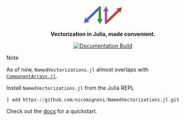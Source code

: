 <div align="center">

<picture>
  <source media="(prefers-color-scheme: light)" srcset="docs/build/assets/logo.svg">
  <img alt="envy logo" src="docs/src/assets/logo.svg" width="20%" height="20%">
</picture>

**Vectorization in Julia, made convenient.**

[![Documentation Build](https://github.com/nicomignoni/NamedVectorizations.jl/actions/workflows/documentation.yml/badge.svg)](https://github.com/nicomignoni/NamedVectorizations.jl/actions/workflows/documentation.yml)

</div>

> [!NOTE]
> As of now, `NamedVectorizations.jl` almost overlaps with [`ComponentArrays.jl`](https://github.com/SciML/ComponentArrays.jl).

Install `NamedVectorizations.jl` from the Julia REPL
```julia
] add https://github.com/nicomignoni/NamedVectorizations.jl.git
```

Check out the [docs](https://nicomignoni.github.io/NamedVectorizations.jl/dev/) for a quickstart. 
